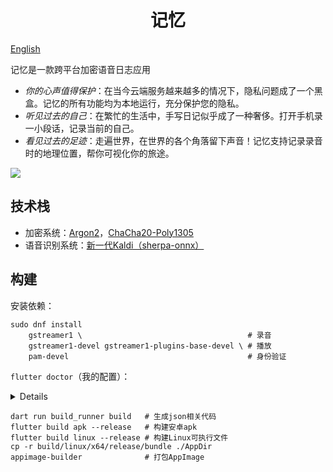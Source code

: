 <div align="center">
    <h1>记忆</h1>
</div>

[English](./README-en.md)

记忆是一款跨平台加密语音日志应用

- _你的心声值得保护_：在当今云端服务越来越多的情况下，隐私问题成了一个黑盒。记忆的所有功能均为本地运行，充分保护您的隐私。
- _听见过去的自己_：在繁忙的生活中，手写日记似乎成了一种奢侈。打开手机录一小段话，记录当前的自己。
- _看见过去的足迹_：走遍世界，在世界的各个角落留下声音！记忆支持记录录音时的地理位置，帮你可视化你的旅途。

![](https://github.com/user-attachments/assets/0943329e-faa0-4786-9a47-cce64bd72ede)

## 技术栈

- 加密系统：[Argon2](https://en.wikipedia.org/wiki/Argon2)，[ChaCha20-Poly1305](https://en.wikipedia.org/wiki/ChaCha20-Poly1305)
- 语音识别系统：[新一代Kaldi（sherpa-onnx）](https://github.com/k2-fsa/sherpa-onnx)

## 构建

安装依赖：

```shell
sudo dnf install
    gstreamer1 \                                     # 录音
    gstreamer1-devel gstreamer1-plugins-base-devel \ # 播放
    pam-devel                                        # 身份验证
```

`flutter doctor`（我的配置）：

<details>
[✓] Flutter (Channel stable, 3.32.1, on Fedora Linux 41 (Workstation Edition) 6.14.5-200.fc41.x86_64, locale zh_CN.UTF-8) [122ms]
    • Flutter version 3.32.1 on channel stable at /home/xiaoshihou/Applications/flutter
    • Upstream repository https://github.com/flutter/flutter.git
    • Framework revision b25305a883 (2 周前), 2025-05-29 10:40:06 -0700
    • Engine revision 1425e5e9ec
    • Dart version 3.8.1
    • DevTools version 2.45.1

[✓] Android toolchain - develop for Android devices (Android SDK version 35.0.0) [1,595ms]
• Android SDK at /home/xiaoshihou/Applications/android_sdk/
• Platform android-35, build-tools 35.0.0
• Java binary at: /home/xiaoshihou/Applications/android-studio/jbr/bin/java
This is the JDK bundled with the latest Android Studio installation on this machine.
To manually set the JDK path, use: `flutter config --jdk-dir="path/to/jdk"`.
• Java version OpenJDK Runtime Environment (build 21.0.4+-12422083-b607.1)
• All Android licenses accepted.

[✓] Linux toolchain - develop for Linux desktop [907ms]
• clang version 19.1.7 (Fedora 19.1.7-3.fc41)
• cmake version 3.30.8
• ninja version 1.12.1
• pkg-config version 2.3.0
• OpenGL core renderer: AMD Radeon Graphics (radeonsi, renoir, ACO, DRM 3.61, 6.14.5-200.fc41.x86_64)
• OpenGL core version: 4.6 (Core Profile) Mesa 25.0.4
• OpenGL core shading language version: 4.60
• OpenGL ES renderer: AMD Radeon Graphics (radeonsi, renoir, ACO, DRM 3.61, 6.14.5-200.fc41.x86_64)
• OpenGL ES version: OpenGL ES 3.2 Mesa 25.0.4
• OpenGL ES shading language version: OpenGL ES GLSL ES 3.20
• GL_EXT_framebuffer_blit: yes
• GL_EXT_texture_format_BGRA8888: yes

</details>

```shell
dart run build_runner build   # 生成json相关代码
flutter build apk --release   # 构建安卓apk
flutter build linux --release # 构建Linux可执行文件
cp -r build/linux/x64/release/bundle ./AppDir
appimage-builder              # 打包AppImage
```
